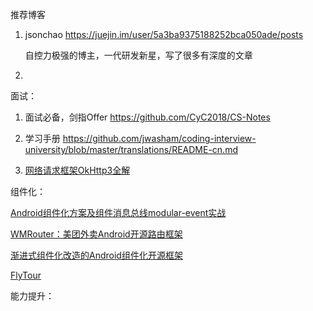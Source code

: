 推荐博客

1. jsonchao https://juejin.im/user/5a3ba9375188252bca050ade/posts

   自控力极强的博主，一代研发新星，写了很多有深度的文章

2.  

面试：
1. 面试必备，剑指Offer https://github.com/CyC2018/CS-Notes

2.  学习手册 https://github.com/jwasham/coding-interview-university/blob/master/translations/README-cn.md

3. [网络请求框架OkHttp3全解](https://mp.weixin.qq.com/s?__biz=MzU2NjgwNjc0NQ==&mid=2247483881&idx=1&sn=ca84d118b8b38c3081939497ce442f8b&chksm=fca7905fcbd01949e2e1765723f6533a226279747d6e8c7fcb109a8c12069d8e292dd7714eaf&mpshare=1&scene=23&srcid=&sharer_sharetime=1589766711639&sharer_shareid=25d92dbee131111330a3b9b10f1807f9#rd)

   



组件化：

[Android组件化方案及组件消息总线modular-event实战](https://www.jianshu.com/p/ad590a8b3a00)

[WMRouter：美团外卖Android开源路由框架](https://tech.meituan.com/2018/08/23/meituan-waimai-android-open-source-routing-framework.html)

[渐进式组件化改造的Android组件化开源框架](https://github.com/luckybilly/CC)

[FlyTour](https://github.com/mxdldev/android-mvp-mvvm-flytour)



能力提升：



